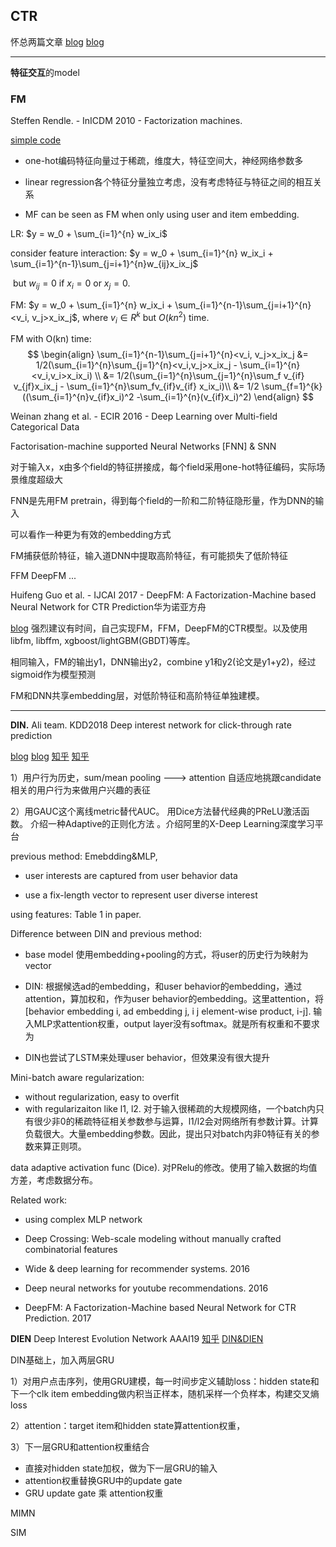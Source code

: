 

## CTR

怀总两篇文章 [blog](https://zhuanlan.zhihu.com/p/54822778) [blog](https://zhuanlan.zhihu.com/p/372048174)



--- 

**特征交互**的model

### FM

Steffen Rendle. - InICDM 2010 - Factorization machines. 

[simple code](http://shomy.top/2018/12/31/factorization-machine/)

* one-hot编码特征向量过于稀疏，维度大，特征空间大，神经网络参数多

* linear regression各个特征分量独立考虑，没有考虑特征与特征之间的相互关系
* MF can be seen as FM when only using user and item embedding.

LR: $y = w_0 + \sum_{i=1}^{n}  w_ix_i$

consider feature interaction: $y = w_0 + \sum_{i=1}^{n}  w_ix_i + \sum_{i=1}^{n-1}\sum_{j=i+1}^{n}w_{ij}x_ix_j$  

​	but $w_{ij}=0$ if $x_i = 0$ or $x_j=0$.

FM: $y = w_0 + \sum_{i=1}^{n}  w_ix_i + \sum_{i=1}^{n-1}\sum_{j=i+1}^{n}<v_i, v_j>x_ix_j$, where $v_i \in R^k$ but $O(kn^2)$ time. 

FM with O(kn) time:
$$
\begin{align}
\sum_{i=1}^{n-1}\sum_{j=i+1}^{n}<v_i, v_j>x_ix_j &= 1/2(\sum_{i=1}^{n}\sum_{j=1}^{n}<v_i,v_j>x_ix_j - \sum_{i=1}^{n}<v_i,v_i>x_ix_i) \\
&= 1/2(\sum_{i=1}^{n}\sum_{j=1}^{n}\sum_f v_{if} v_{jf}x_ix_j - \sum_{i=1}^{n}\sum_fv_{if}v_{if} x_ix_i)\\
&= 1/2 \sum_{f=1}^{k}((\sum_{i=1}^{n}v_{if}x_i)^2 -\sum_{i=1}^{n}(v_{if}x_i)^2)
\end{align}
$$




Weinan zhang et al. - ECIR 2016 - Deep Learning over Multi-field Categorical Data

Factorisation-machine supported Neural Networks [FNN] & SNN

对于输入x，x由多个field的特征拼接成，每个field采用one-hot特征编码，实际场景维度超级大

FNN是先用FM pretrain，得到每个field的一阶和二阶特征隐形量，作为DNN的输入

可以看作一种更为有效的embedding方式

FM捕获低阶特征，输入道DNN中提取高阶特征，有可能损失了低阶特征



FFM DeepFM ...

Huifeng Guo et al. - IJCAI 2017 - DeepFM: A Factorization-Machine based Neural Network for CTR Prediction华为诺亚方舟

[blog](https://www.jianshu.com/p/6f1c2643d31b) 强烈建议有时间，自己实现FM，FFM，DeepFM的CTR模型。以及使用libfm, libffm, xgboost/lightGBM(GBDT)等库。

相同输入，FM的输出y1，DNN输出y2，combine y1和y2(论文是y1+y2)，经过sigmoid作为模型预测

FM和DNN共享embedding层，对低阶特征和高阶特征单独建模。



---



**DIN.** Ali team. KDD2018 Deep interest network for click-through rate prediction

[blog](https://www.jianshu.com/p/7af364dcea12) [blog](https://zhuanlan.zhihu.com/p/54085498)   [知乎](https://zhuanlan.zhihu.com/p/51623339) [知乎](https://zhuanlan.zhihu.com/p/159727559)

1）用户行为历史，sum/mean pooling ---> attention  自适应地挑跟candidate相关的用户行为来做用户兴趣的表征

2）用GAUC这个离线metric替代AUC。 用Dice方法替代经典的PReLU激活函数。 介绍一种Adaptive的正则化方法 。介绍阿里的X-Deep Learning深度学习平台

previous method: Emebdding&MLP,

* user interests are captured from user behavior data

* use a fix-length vector to represent user diverse interest

using features: Table 1 in paper.

Difference between DIN and previous method:

* base model 使用embedding+pooling的方式，将user的历史行为映射为vector

* DIN: 根据候选ad的embedding，和user behavior的embedding，通过attention，算加权和，作为user behavior的embedding。这里attention，将[behavior embedding i, ad embedding j, i j element-wise product, i-j]. 输入MLP求attention权重，output layer没有softmax。就是所有权重和不要求为      

* DIN也尝试了LSTM来处理user behavior，但效果没有很大提升           

Mini-batch aware regularization:

* without regularization, easy to overfit
* with regularizaiton like l1, l2. 对于输入很稀疏的大规模网络，一个batch内只有很少非0的稀疏特征相关参数参与运算，l1/l2会对网络所有参数计算。计算负载很大。大量embedding参数。因此，提出只对batch内非0特征有关的参数来算正则项。

data adaptive activation func (Dice). 对PRelu的修改。使用了输入数据的均值方差，考虑数据分布。

Related work:

* using complex MLP network

* Deep Crossing: Web-scale modeling without manually crafted combinatorial features

* Wide & deep learning for recommender systems. 2016

* Deep neural networks for youtube recommendations. 2016

* DeepFM: A Factorization-Machine based Neural Network for CTR Prediction. 2017





**DIEN** Deep Interest Evolution Network AAAI19 [知乎](https://zhuanlan.zhihu.com/p/50758485) [DIN&DIEN](https://zhuanlan.zhihu.com/p/78365283)

DIN基础上，加入两层GRU

1）对用户点击序列，使用GRU建模，每一时间步定义辅助loss：hidden state和下一个clk item embedding做内积当正样本，随机采样一个负样本，构建交叉熵loss

2）attention：target item和hidden state算attention权重，

3）下一层GRU和attention权重结合

* 直接对hidden state加权，做为下一层GRU的输入
* attention权重替换GRU中的update gate
* GRU update gate 乘 attention权重



MIMN

SIM
